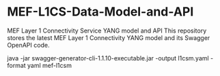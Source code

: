 # MEF-L1CS-Data-Model-and-API
MEF Layer 1 Connectivity Service YANG model and API
This repository stores the latest MEF Layer 1 Connectivity YANG model and its Swagger OpenAPI code. 

java -jar swagger-generator-cli-1.1.10-executable.jar -output l1csm.yaml -format yaml mef-l1csm
